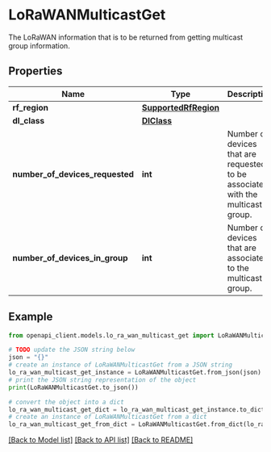 # LoRaWANMulticastGet

The LoRaWAN information that is to be returned from getting multicast group information.

## Properties

Name | Type | Description | Notes
------------ | ------------- | ------------- | -------------
**rf_region** | [**SupportedRfRegion**](SupportedRfRegion.md) |  | [optional] 
**dl_class** | [**DlClass**](DlClass.md) |  | [optional] 
**number_of_devices_requested** | **int** | Number of devices that are requested to be associated with the multicast group. | [optional] 
**number_of_devices_in_group** | **int** | Number of devices that are associated to the multicast group. | [optional] 

## Example

```python
from openapi_client.models.lo_ra_wan_multicast_get import LoRaWANMulticastGet

# TODO update the JSON string below
json = "{}"
# create an instance of LoRaWANMulticastGet from a JSON string
lo_ra_wan_multicast_get_instance = LoRaWANMulticastGet.from_json(json)
# print the JSON string representation of the object
print(LoRaWANMulticastGet.to_json())

# convert the object into a dict
lo_ra_wan_multicast_get_dict = lo_ra_wan_multicast_get_instance.to_dict()
# create an instance of LoRaWANMulticastGet from a dict
lo_ra_wan_multicast_get_from_dict = LoRaWANMulticastGet.from_dict(lo_ra_wan_multicast_get_dict)
```
[[Back to Model list]](../README.md#documentation-for-models) [[Back to API list]](../README.md#documentation-for-api-endpoints) [[Back to README]](../README.md)


